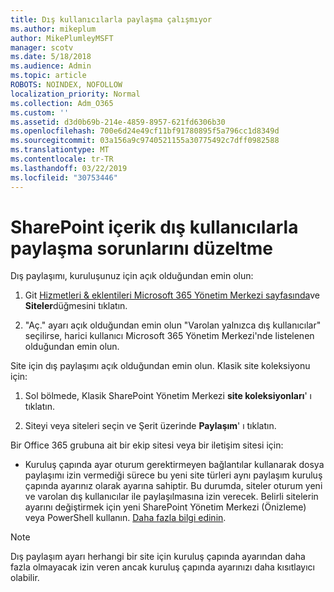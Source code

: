 ```yaml
---
title: Dış kullanıcılarla paylaşma çalışmıyor
ms.author: mikeplum
author: MikePlumleyMSFT
manager: scotv
ms.date: 5/18/2018
ms.audience: Admin
ms.topic: article
ROBOTS: NOINDEX, NOFOLLOW
localization_priority: Normal
ms.collection: Adm_O365
ms.custom: ''
ms.assetid: d3d0b69b-214e-4859-8957-621fd6306b30
ms.openlocfilehash: 700e6d24e49cf11bf91780895f5a796cc1d8349d
ms.sourcegitcommit: 03a156a9c9740521155a30775492c7dff0982588
ms.translationtype: MT
ms.contentlocale: tr-TR
ms.lasthandoff: 03/22/2019
ms.locfileid: "30753446"
---
```

# <a name="fix-problems-sharing-sharepoint-content-with-external-users"></a>SharePoint içerik dış kullanıcılarla paylaşma sorunlarını düzeltme

Dış paylaşımı, kuruluşunuz için açık olduğundan emin olun:
  
1. Git [Hizmetleri &amp; eklentileri Microsoft 365 Yönetim Merkezi sayfasında](https://portal.office.com/adminportal/home#/Settings/ServicesAndAddIns)ve **Siteler**düğmesini tıklatın.
    
2. "Aç." ayarı açık olduğundan emin olun "Varolan yalnızca dış kullanıcılar" seçilirse, harici kullanıcı Microsoft 365 Yönetim Merkezi'nde listelenen olduğundan emin olun.
    
Site için dış paylaşımı açık olduğundan emin olun. Klasik site koleksiyonu için:
  
1. Sol bölmede, Klasik SharePoint Yönetim Merkezi **site koleksiyonları**' ı tıklatın.
    
2. Siteyi veya siteleri seçin ve Şerit üzerinde **Paylaşım**' ı tıklatın.
    
Bir Office 365 grubuna ait bir ekip sitesi veya bir iletişim sitesi için:
  
- Kuruluş çapında ayar oturum gerektirmeyen bağlantılar kullanarak dosya paylaşımı izin vermediği sürece bu yeni site türleri aynı paylaşım kuruluş çapında ayarınız olarak ayarına sahiptir. Bu durumda, siteler oturum yeni ve varolan dış kullanıcılar ile paylaşılmasına izin verecek. Belirli sitelerin ayarını değiştirmek için yeni SharePoint Yönetim Merkezi (Önizleme) veya PowerShell kullanın. [Daha fazla bilgi edinin](https://go.microsoft.com/fwlink/?linkid=871863).
    
> [!NOTE]
> Dış paylaşım ayarı herhangi bir site için kuruluş çapında ayarından daha fazla olmayacak izin veren ancak kuruluş çapında ayarınızı daha kısıtlayıcı olabilir. 
  

